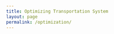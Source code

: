 ```yaml
---
title: Optimizing Transportation System
layout: page
permalink: /optimization/
---
```


<ul>
<!--   <li>
    <a href="/projects/non-compensatory.md">Non-compensatory path choice</a>
    <p>We develop a Constrained Multinomial Logit Model (CMNL) to model passengers' path choice behavior in complex urban rail systems to allow more precise estimation of passenger flow.</p>
  </li> -->
<!--   <li>
    <a href="/projects/housing-mode-joint-choice.md">Joint choice behavior of mode and housing choice</a>
    <p>We develop a bi-level choice model to investigate and model NTU students' housing and mode choice behavior.</p>
  </li> -->
</ul>
